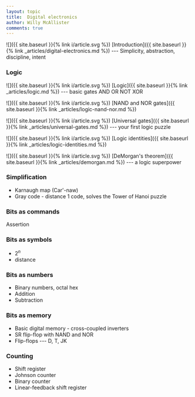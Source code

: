 ```yaml
---
layout: topic
title:  Digital electronics
author: Willy McAllister
comments: true
---
```


![]({{ site.baseurl }}{% link i/article.svg %}) [Introduction]({{ site.baseurl }}{% link _articles/digital-electronics.md %}) --- Simplicity, abstraction, discipline, intent

### Logic

![]({{ site.baseurl }}{% link i/article.svg %}) [Logic]({{ site.baseurl }}{% link _articles/logic.md %}) --- basic gates AND OR NOT XOR

![]({{ site.baseurl }}{% link i/article.svg %}) [NAND and NOR gates]({{ site.baseurl }}{% link _articles/logic-nand-nor.md %})

![]({{ site.baseurl }}{% link i/article.svg %}) [Universal gates]({{ site.baseurl }}{% link _articles/universal-gates.md %}) --- your first logic puzzle 

![]({{ site.baseurl }}{% link i/article.svg %}) [Logic identities]({{ site.baseurl }}{% link _articles/logic-identities.md %})

![]({{ site.baseurl }}{% link i/article.svg %}) [DeMorgan's theorem]({{ site.baseurl }}{% link _articles/demorgan.md %}) --- a logic superpower 

### Simplification

* Karnaugh map (Car'-naw)
* Gray code - distance 1 code, solves the Tower of Hanoi puzzle

### Bits as commands

Assertion

### Bits as symbols

* $2^n$
* distance

### Bits as numbers

* Binary numbers, octal hex
* Addition
* Subtraction

### Bits as memory

* Basic digital memory - cross-coupled inverters
* SR flip-flop with NAND and NOR
* Flip-flops --- D, T, JK

### Counting

* Shift register
* Johnson counter
* Binary counter
* Linear-feedback shift register
